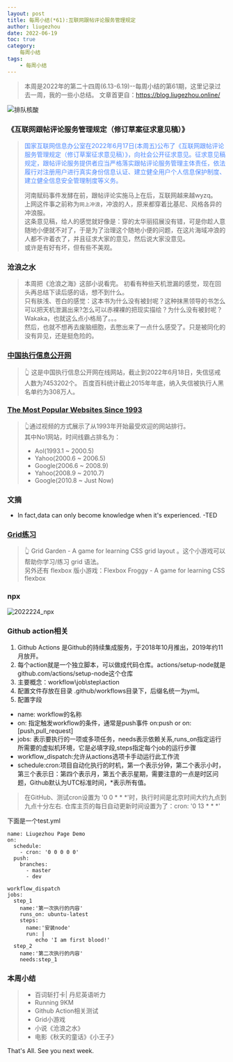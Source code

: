 ```yaml
---
layout: post
title: 每周小结(*61):互联网跟帖评论服务管理规定
author: liugezhou
date: 2022-06-19
toc: true
category:
    每周小结
tags:
    - 每周小结
---
```

> 本周是2022年的第二十四周(6.13-6.19)--每周小结的第61期，这里记录过去一周，我的一些小总结。 
> 文章首更自：https://blog.liugezhou.online/

![排队核酸](https://cdn.jsdelivr.net/gh/liugezhou/image@master/blog/202224.442d59ci0xq0.webp)
<!--more-->

### 《互联网跟帖评论服务管理规定（修订草案征求意见稿）》
> <font color="#4E89FF">国家互联网信息办公室在2022年6月17日(本周五)公布了《互联网跟帖评论服务管理规定（修订草案征求意见稿）》，向社会公开征求意见。征求意见稿规定，跟帖评论服务提供者应当严格落实跟帖评论服务管理主体责任，依法履行对注册用户进行真实身份信息认证、建立健全用户个人信息保护制度、建立健全信息安全管理制度等义务。 </font>
>
> 河南赋码事件发酵在前，跟帖评论实施马上在后，互联网越来越wyzq。  
> 上网这件事之前称为`网上冲浪`，冲浪的人，原来都穿着比基尼、风格各异的冲浪服。  
> 这条意见稿，给人的感觉就好像是：穿的太华丽招展没有错，可是你趁人意随地小便就不对了，于是为了治理这个随地小便的问题，在这片海域冲浪的人都不许着衣了，并且征求大家的意见，然后说大家没意见。    
> 或许是有好有坏，但有些不美观。

### 沧浪之水
> 本周把《沧浪之海》这部小说看完。 
> 初看有种些天机泄漏的感觉，现在回头再总结下读后感的话，想不到什么。  
> 只有肤浅、苍白的感觉：这本书为什么没有被封呢？这种抹黑领导的书怎么可以把天机泄漏出来?怎么可以赤裸裸的把现实描绘？为什么没有被封呢？Wakaka，也就这么点小格局了。。。   
> 然后，也就不想再去废脑细胞，去憋出来了一点什么感受了。只是被同化的没有异见，还是挺危险的。     

### [中国执行信息公开网](http://zxgk.court.gov.cn/)
> 👆 这是中国执行信息公开网在线网站，截止到2022年6月18日，失信惩戒人数为7453202个。 
> 百度百科统计截止2015年年底，纳入失信被执行人黑名单约为308万人。

### [The Most Popular Websites Since 1993](https://twitter.com/MattNavarra/status/1536708471411855362)  
> 👆通过视频的方式展示了从1993年开始最受欢迎的网站排行。  
> 其中No1网站，时间线霸占排名为：   
> - Aol(1993.1 ~ 2000.5)
> - Yahoo(2000.6 ~ 2006.5)
> - Google(2006.6 ~ 2008.9)
> - Yahoo(2008.9 ~ 2010.7)
> - Google(2010.8 ~ Just Now)

### 文摘
- In fact,data can only become knowledge when it's experienced.   -TED


### [Grid练习](https://cssgridgarden.com/#zh-cn)
> 👆 Grid Garden - A game for learning CSS grid layout 。这个小游戏可以帮助你学习/练习 grid 语法。  
> 另外还有 flexbox 版小游戏：Flexbox Froggy - A game for learning CSS flexbox

### npx
![2022224_npx](https://cdn.jsdelivr.net/gh/liugezhou/image@master/blog/2022224_npx.17hzk7q4xni8.webp)

### Github action相关
1. Github Actions 是Github的持续集成服务，于2018年10月推出，2019年约11月放开。  
2. 每个action就是一个独立脚本，可以做成代码仓库。actions/setup-node就是github.com/actions/setup-node这个仓库  
3. 主要概念：workflow\job\step\action
4. 配置文件存放在目录 .github/workflows目录下，后缀名统一为yml。 
5. 配置字段
- name: workflow的名称
- on: 指定触发workflow的条件，通常是push事件   on:push  or  on:[push,pull_request] 
- jobs: 表示要执行的一项或多项任务，needs表示依赖关系,runs_on指定运行所需要的虚拟机环境，它是必填字段,steps指定每个job的运行步骤
- workflow_dispatch:允许从actions选项卡手动运行此工作流 
- schedule:cron:项目自动化执行的时机，第一个表示分钟，第二个表示小时，第三个表示日：第四个表示月，第五个表示星期，需要注意的一点是时区问题，Github默认为UTC标准时间，*表示所有值。
> 在GitHub、测试cron设置为 '0 0 * * *'时，执行时间是北京时间大约九点到九点十分左右. 
> 仓库主页的每日自动更新时间设置为了：cron: '0 13 * * *'

下面是一个test.yml
```
name: Liugezhou Page Demo
on:
  schedule:
    - cron: '0 0 0 0 0'
  push:
    branches:
      - master
      - dev

workflow_dispatch      
jobs:
  step_1
    name:'第一次执行的内容'
    runs_on: ubuntu-latest
    steps:
      name:'安装node'
      run: |
         echo 'I am first blood!'
  step_2
    name:'第二次执行的内容'
    needs:step_1
```

### 本周小结
> - 百词斩打卡| 丹尼英语听力
> - Running 9KM
> - Github Action相关测试
> - Grid小游戏
> - 小说《沧浪之水》  
> - 电影《秋天的童话》《小王子》  

That's All.
See you next week.
